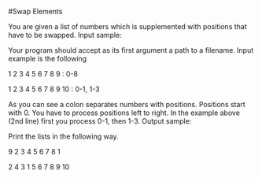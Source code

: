 #Swap Elements

 You are given a list of numbers which is supplemented with positions that have to be swapped.
Input sample:

Your program should accept as its first argument a path to a filename. Input example is the following

1 2 3 4 5 6 7 8 9 : 0-8

1 2 3 4 5 6 7 8 9 10 : 0-1, 1-3

As you can see a colon separates numbers with positions.
Positions start with 0.
You have to process positions left to right. In the example above (2nd line) first you process 0-1, then 1-3.
Output sample:

Print the lists in the following way.

9 2 3 4 5 6 7 8 1

2 4 3 1 5 6 7 8 9 10
